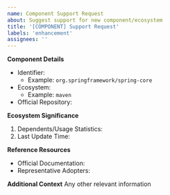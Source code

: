 ```yaml
---
name: Component Support Request
about: Suggest support for new component/ecosystem
title: '[COMPONENT] Support Request'
labels: 'enhancement'
assignees: ''
---
```


**Component Details**
- Identifier:
  - Example: `org.springframework/spring-core`
- Ecosystem:
  - Example: `maven`
- Official Repository:

**Ecosystem Significance**
1. Dependents/Usage Statistics:
2. Last Update Time:

**Reference Resources**
- Official Documentation:
- Representative Adopters:

**Additional Context**
Any other relevant information